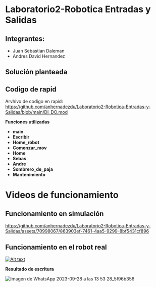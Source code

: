 # Laboratorio2-Robotica Entradas y Salidas
## Integrantes:

- Juan Sebastian Daleman
- Andres David Hernandez

## Solución planteada

## Codigo de rapid

Arvhivo de codigo en rapid: https://github.com/anhernadezdu/Laboratorio2-Robotica-Entradas-y-Salidas/blob/main/DI_DO.mod

**Funciones utilizadas**
* **main**
* **Escribir**
* **Home_robot**
* **Comenzar_mov**
* **Home**
* **Sebas**
* **Andre**
* **Sombrero_de_paja**
* **Mantenimiento**

# Videos de funcionamiento
## Funcionamiento en simulación

https://github.com/anhernadezdu/Laboratorio2-Robotica-Entradas-y-Salidas/assets/70998067/863903ef-7461-4aa5-9299-8bf5431cf896

## Funcionamiento en el robot real

[![Alt text](https://img.youtube.com/vi/gwNfsEZBfac/0.jpg)](https://www.youtube.com/watch?v=gwNfsEZBfac)

**Resultado de escritura**

![Imagen de WhatsApp 2023-09-28 a las 13 53 28_5f96b356](https://github.com/anhernadezdu/Laboratorio2-Robotica-Entradas-y-Salidas/assets/70998067/3b9b706b-4106-4cdb-8f90-f2f653c12aff)


